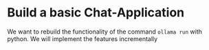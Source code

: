 # Build a basic Chat-Application

We want to rebuild the functionality of the command `ollama run` with python. We will implement the features incrementally
